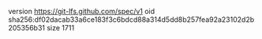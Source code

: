 version https://git-lfs.github.com/spec/v1
oid sha256:df02dacab33a6ce183f3c6bdcd88a314d5dd8b257fea92a23102d2b205356b31
size 1711

